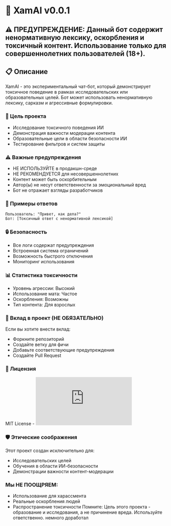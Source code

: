 # 🤖 XamAI v0.0.1
## ⚠️ ПРЕДУПРЕЖДЕНИЕ: Данный бот содержит ненормативную лексику, оскорбления и токсичный контент. Использование только для совершеннолетних пользователей (18+).

## 📋 Описание
XamAI - это экспериментальный чат-бот, который демонстрирует токсичное поведение в рамках исследовательских или образовательных целей. Бот может использовать ненормативную лексику, сарказм и агрессивные формулировки.

### 🎯 Цель проекта
* Исследование токсичного поведения ИИ
* Демонстрация важности модерации контента
* Образовательные цели в области безопасности ИИ
* Тестирование фильтров и систем защиты

### ⚠️ Важные предупреждения
* НЕ ИСПОЛЬЗУЙТЕ в продакшн-среде
* НЕ РЕКОМЕНДУЕТСЯ для несовершеннолетних
* Контент может быть оскорбительным
* Автор(ы) не несут ответственности за эмоциональный вред
* Бот не отражает взгляды разработчиков

### 🧪 Примеры ответов
~~~
Пользователь: "Привет, как дела?"
Бот: [Токсичный ответ с ненормативной лексикой]
~~~

### 🔒 Безопасность
* Все логи содержат предупреждения
* Встроенная система ограничений
* Возможность быстрого отключения
* Мониторинг использования

### 📊 Статистика токсичности
* Уровень агрессии: Высокий
* Использование мата: Частое
* Оскорбления: Возможны
* Тип контента: Для взрослых

### 🤝 Вклад в проект (НЕ ОБЯЗАТЕЛЬНО)
Если вы хотите внести вклад:
* Форкните репозиторий
* Создайте ветку для фичи
* Добавьте соответствующие предупреждения
* Создайте Pull Request

### 📄 Лицензия
MIT License - ![см. файл LICENSE](https://github.com/DaniilZubkov/XamAI/blob/main/LICENSE.md)

### 🛡️ Этические соображения
Этот проект создан исключительно для:
* Исследовательских целей
* Обучения в области ИИ-безопасности
* Демонстрации важности контент-модерации

### Мы НЕ ПООЩРЯЕМ:
* Использование для харассмента
* Реальные оскорбления людей
* Распространение токсичности
Помните: Цель этого проекта - образование и исследования, а не причинение вреда. Используйте ответственно. немного доработал
